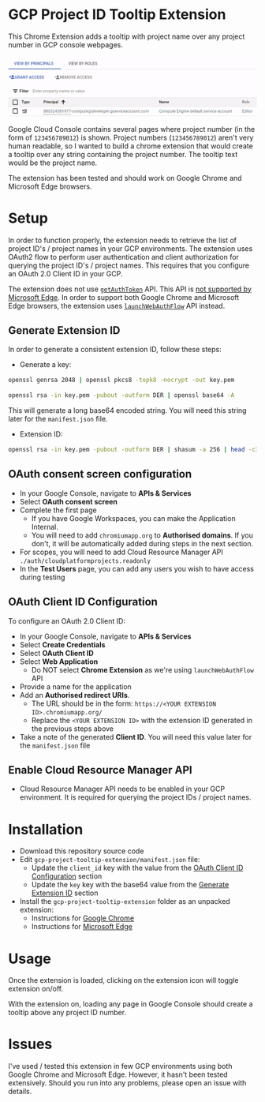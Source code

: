 # GCP Project ID Tooltip Extension
This Chrome Extension adds a tooltip with project name over any project number in GCP console webpages.

![GCP IAM Tooltip Example](img/gcp-iam-tooltip.gif "GCP IAM Tooltip Example")

Google Cloud Console contains several pages where project number (in the form of `123456789012`) is shown. Project numbers (`123456789012`) aren't very human readable, so I wanted to build a chrome extension that would create a tooltip over any string containing the project number. The tooltip text would be the project name.

The extension has been tested and should work on Google Chrome and Microsoft Edge browsers.

# Setup 

In order to function properly, the extension needs to retrieve the list of project ID's / project names in your GCP environments.  The extension uses OAuth2 flow to perform user authentication and client authorization for querying the project ID's / project names. This requires that you configure an OAuth 2.0 Client ID in your GCP. 

The extension does not use [`getAuthToken`](https://developer.chrome.com/docs/extensions/reference/api/identity#method-getAuthToken) API.  This API is [not supported by Microsoft Edge](https://learn.microsoft.com/en-us/microsoft-edge/extensions-chromium/developer-guide/api-support). In order to support both Google Chrome and Microsoft Edge browsers, the extension uses [`launchWebAuthFlow`](https://developer.chrome.com/docs/extensions/reference/api/identity#method-launchWebAuthFlow) API instead.

## Generate Extension ID

In order to generate a consistent extension ID, follow these steps:

- Generate a key:

```bash
openssl genrsa 2048 | openssl pkcs8 -topk8 -nocrypt -out key.pem
```
```bash
openssl rsa -in key.pem -pubout -outform DER | openssl base64 -A
```

This will generate a long base64 encoded string.  You will need this string later for the `manifest.json` file.

- Extension ID:

```bash
openssl rsa -in key.pem -pubout -outform DER | shasum -a 256 | head -c32 | tr 0-9a-f a-p
```

## OAuth consent screen configuration

- In your Google Console, navigate to **APIs & Services**
- Select **OAuth consent screen**
- Complete the first page
  - If you have Google Workspaces, you can make the Application Internal.
  - You will need to add `chromiumapp.org` to **Authorised domains**.  If you don't, it will be automatically added during steps in the next section.
- For scopes, you will need to add Cloud Resource Manager API `./auth/cloudplatformprojects.readonly`
- In the **Test Users** page, you can add any users you wish to have access during testing

## OAuth Client ID Configuration

To configure an OAuth 2.0 Client ID:
- In your Google Console, navigate to **APIs & Services**
- Select **Create Credentials**
- Select **OAuth Client ID**
- Select **Web Application**
  - Do NOT select **Chrome Extension** as we're using `launchWebAuthFlow` API
- Provide a name for the application
- Add an **Authorised redirect URIs**.
  - The URL should be in the form: `https://<YOUR EXTENSION ID>.chromiumapp.org/`
  - Replace the `<YOUR EXTENSION ID>` with the extension ID generated in the previous steps above
- Take a note of the generated **Client ID**. You will need this value later for the `manifest.json` file

## Enable Cloud Resource Manager API

- Cloud Resource Manager API needs to be enabled in your GCP environment. It is required for querying the project IDs / project names.

# Installation

- Download this repository source code
- Edit `gcp-project-tooltip-extension/manifest.json` file:
  - Update the `client_id` key with the value from the [OAuth Client ID Configuration](#oauth-client-id-donfiguration) section
  - Update the `key` key with the base64 value from the [Generate Extension ID](#generate-extension-id) section
- Install the `gcp-project-tooltip-extension` folder as an unpacked extension:
  - Instructions for [Google Chrome](https://developer.chrome.com/docs/extensions/get-started/tutorial/hello-world#load-unpacked)
  - Instructions for [Microsoft Edge](https://learn.microsoft.com/en-us/microsoft-edge/extensions-chromium/getting-started/extension-sideloading)

# Usage

Once the extension is loaded, clicking on the extension icon will toggle extension on/off.

With the extension on, loading any page in Google Console should create a tooltip above any project ID number.

# Issues

I've used / tested this extension in few GCP environments using both Google Chrome and Microsoft Edge. However, it hasn't been tested extensively.  Should you run into any problems, please open an issue with details.